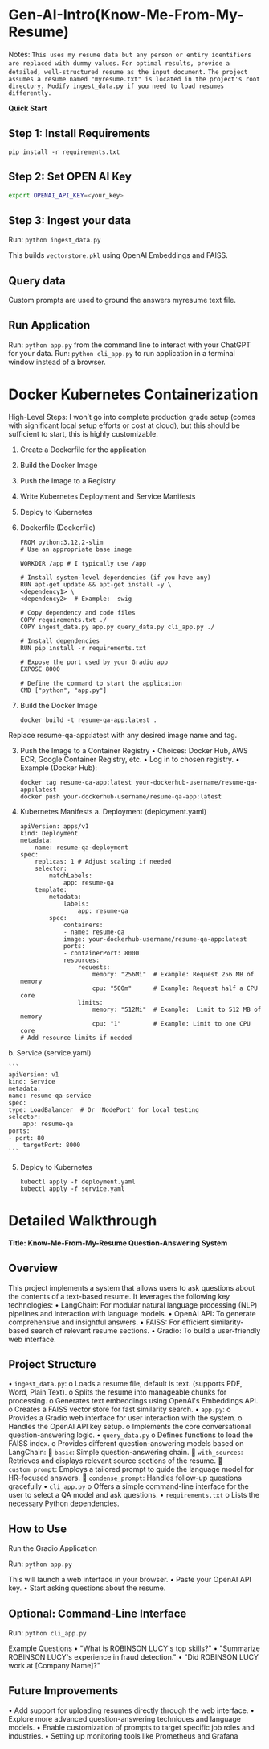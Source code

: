 # Gen-AI-Intro(Know-Me-From-My-Resume)

Notes: 
`This uses my resume data but any person or entiry identifiers are replaced with dummy values.`
`For optimal results, provide a detailed, well-structured resume as the input document.`
`The project assumes a resume named "myresume.txt" is located in the project's root directory. Modify ingest_data.py if you need to load resumes differently.`

**Quick Start**

## Step 1: Install Requirements

`pip install -r requirements.txt`

## Step 2: Set OPEN AI Key

```sh
export OPENAI_API_KEY=<your_key>
```

## Step 3: Ingest your data

Run: `python ingest_data.py`

This builds `vectorstore.pkl` using OpenAI Embeddings and FAISS.

## Query data

Custom prompts are used to ground the answers myresume text file.

## Run Application

Run: `python app.py` from the command line to interact with your ChatGPT for your data.
Run: `python cli_app.py` to run application in a terminal window instead of a browser.

# Docker Kubernetes Containerization
High-Level Steps: I won’t go into complete production grade setup (comes with significant local setup efforts or cost at cloud), but this should be sufficient to start, this is highly customizable.

1.	Create a Dockerfile for the application
2.	Build the Docker Image
3.	Push the Image to a Registry
4.	Write Kubernetes Deployment and Service Manifests
5.	Deploy to Kubernetes

1. Dockerfile (Dockerfile)
    ```
    FROM python:3.12.2-slim 
    # Use an appropriate base image

    WORKDIR /app # I typically use /app

    # Install system-level dependencies (if you have any)
    RUN apt-get update && apt-get install -y \
    <dependency1> \
    <dependency2>  # Example:  swig 

    # Copy dependency and code files 
    COPY requirements.txt ./
    COPY ingest_data.py app.py query_data.py cli_app.py ./

    # Install dependencies
    RUN pip install -r requirements.txt 

    # Expose the port used by your Gradio app
    EXPOSE 8000

    # Define the command to start the application
    CMD ["python", "app.py"] 
    ```

2. Build the Docker Image
    ```
    docker build -t resume-qa-app:latest .
    ```
Replace resume-qa-app:latest with any desired image name and tag.

3. Push the Image to a Container Registry
•	Choices: Docker Hub, AWS ECR, Google Container Registry, etc.
    •	Log in to chosen registry.
    •	Example (Docker Hub): 
    ```
    docker tag resume-qa-app:latest your-dockerhub-username/resume-qa-app:latest 
    docker push your-dockerhub-username/resume-qa-app:latest 
    ```

4. Kubernetes Manifests
a. Deployment (deployment.yaml)

    ```
    apiVersion: apps/v1
    kind: Deployment
    metadata:
        name: resume-qa-deployment
    spec:
        replicas: 1 # Adjust scaling if needed
        selector:
            matchLabels:
                app: resume-qa
        template:
            metadata:
                labels:
                    app: resume-qa
            spec:
                containers:
                - name: resume-qa
                image: your-dockerhub-username/resume-qa-app:latest
                ports:
                - containerPort: 8000 
                resources:
                    requests:
                        memory: "256Mi"  # Example: Request 256 MB of memory
                        cpu: "500m"      # Example: Request half a CPU core 
                    limits:
                        memory: "512Mi"  # Example:  Limit to 512 MB of memory
                        cpu: "1"         # Example: Limit to one CPU core 
    # Add resource limits if needed
    ```
b. Service (service.yaml)

    ```
    apiVersion: v1
    kind: Service
    metadata:
    name: resume-qa-service
    spec:
    type: LoadBalancer  # Or 'NodePort' for local testing
    selector:
        app: resume-qa
    ports:
    - port: 80 
        targetPort: 8000
    ```

5. Deploy to Kubernetes

    ```
    kubectl apply -f deployment.yaml
    kubectl apply -f service.yaml
    ```

# Detailed Walkthrough

**Title: Know-Me-From-My-Resume Question-Answering System**

## Overview
This project implements a system that allows users to ask questions about the contents of a text-based resume. It leverages the following key technologies:
•	LangChain: For modular natural language processing (NLP) pipelines and interaction with language models.
•	OpenAI API: To generate comprehensive and insightful answers.
•	FAISS: For efficient similarity-based search of relevant resume sections.
•	Gradio: To build a user-friendly web interface.

## Project Structure
•	`ingest_data.py`:
    o	Loads a resume file, default is text. (supports PDF, Word, Plain Text).
    o	Splits the resume into manageable chunks for processing.
    o	Generates text embeddings using OpenAI's Embeddings API.
    o	Creates a FAISS vector store for fast similarity search.
•	`app.py`:
    o	Provides a Gradio web interface for user interaction with the system.
    o	Handles the OpenAI API key setup.
    o	Implements the core conversational question-answering logic.
•	`query_data.py`
    o	Defines functions to load the FAISS index.
    o	Provides different question-answering models based on LangChain: 
        	`basic`: Simple question-answering chain.
        	`with_sources`: Retrieves and displays relevant source sections of the resume.
        	`custom_prompt`: Employs a tailored prompt to guide the language model for HR-focused answers.
        	`condense_prompt`: Handles follow-up questions gracefully
•	`cli_app.py`
    o	Offers a simple command-line interface for the user to select a QA model and ask questions.
•	`requirements.txt`
    o	Lists the necessary Python dependencies.

## How to Use

Run the Gradio Application

Run:	`python app.py`

This will launch a web interface in your browser.
•	Paste your OpenAI API key.
•	Start asking questions about the resume.

## Optional: Command-Line Interface

Run:	`python cli_app.py`

Example Questions
•	"What is ROBINSON LUCY's top skills?"
•	"Summarize ROBINSON LUCY's experience in fraud detection."
•	"Did ROBINSON LUCY work at [Company Name]?"

## Future Improvements
•	Add support for uploading resumes directly through the web interface.
•	Explore more advanced question-answering techniques and language models.
•	Enable customization of prompts to target specific job roles and industries.
•	Setting up monitoring tools like Prometheus and Grafana